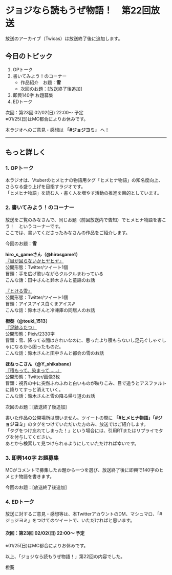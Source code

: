# ジョジなら読もうぜ物語！　第22回放送

放送のアーカイブ（Twicas）は放送終了後に追加します。

## 今日のトピック
1. OPトーク
1. 書いてみよう！のコーナー
    - 作品紹介　お題：<b>雪</b>
    - 次回のお題：<b></b>[放送終了後追加]
1. 即興140字 お題募集
1. EDトーク

次回：第23回 02/02(日) 22:00～ 予定  
※01/25(日)はMC都合によりお休みです。  

本ラジオへのご意見・感想は **「#ジョジヨミ」** へ！

---

## もっと詳しく
### 1. OPトーク

本ラジオは、Vtuberのヒメヒナの物語用タグ「ヒメヒナ物語」の知名度向上、さらなる盛り上げを目指すラジオです。  
「ヒメヒナ物語」を読む人・書く人を増やす活動の推進を目的としています。  

### 2. 書いてみよう！のコーナー
放送をご覧のみなさんで、同じお題（前回放送内で告知）でヒメヒナ物語を書こう！　というコーナーです。  
ここでは、書いてくださったみなさんの作品をご紹介します。

今回のお題：<b>雪</b>

**hiro_s_gameさん（@hirosgame1）**  
[『目が回らないかヒヤヒヤ』](https://twitter.com/hirosgame1/status/1216357346986692609?s=20)  
公開形態：Twitter/ツイート1個  
冒頭：手を広げ歌いながらクルクルまわっている  
こんな話：田中さんと鈴木さんと童謡のお話  

[『とける雪』](https://twitter.com/hirosgame1/status/1217992442131075072?s=20)  
公開形態：Twitter/ツイート1個  
冒頭：アイスアイス白くまアイス♪  
こんな話：鈴木さんと冷凍庫の同居人のお話  

**橙葵（@touki_1513）**  
[『足跡ふたつ』](https://twitter.com/touki_1513/status/1218460072407261185?s=20)  
公開形態：Pixiv/2330字  
冒頭：雪、降ってる間はきれいなのに、思ったより積もらないし足元ぐしゃぐしゃになるから困ったものだ。  
こんな話：鈴木さんと田中さんと都会の雪のお話  


**ほねっこさん（@Y_shikabane）**  
[『積もって、染まって……』](https://twitter.com/Y_shikabane/status/1218462763887935489?s=20)  
公開形態：Twitter/画像3枚  
冒頭：視界の中に突然ふわふわと白いものが映りこみ、目で追うとアスファルトに降りてすっと消えていく。  
こんな話：鈴木さんと雪の降る帰り道のお話  

<!--
**デバッガー今井さん（@debuger_imai）**  
[『始まりの夜』](https://twitter.com/debuger_imai/status/1212341751794393088?s=20)  
公開形態：Twitter/画像3枚  
冒頭：なんてことの無い、ごく普通の夜だった。  
こんな話：鈴木さんと田中さんと夜明けを待つお話  

**坂木譲さん（@Sakaki_Zyo_hh）**  
[『元旦過ぎのブランチ』](https://twitter.com/Sakaki_Zyo_hh/status/1212589595545632768?s=20)  
公開形態：Twitter/画像2枚  
冒頭：すっかり青く澄んだ空を仰ぐ。  
こんな話：鈴木さんと田中さんとはらぺこのお話  

**メガナイトさん（@megaknight427）**  
[『一富士二鷹三茄子四扇五煙草六座頭』](https://twitter.com/megaknight427/status/1212736406105120770?s=20)  
公開形態：Twitter/画像1枚  
冒頭：やったねヒメ！  
こんな話：鈴木さんの縁起の良い夢のお話

**れじさん（@rejilej1_hh）**  
[『ハッピーニューモーニング』](https://twitter.com/rejilej1_hh/status/1213011942748475397?s=20)  
公開形態：Twitter/画像3枚  
冒頭：――――人ならざる者の命を歌う。ヒトガタ！  
こんな話：鈴木さんの夢と朝のお話  
-->

次回のお題：<b></b>[放送終了後追加]

書いた作品の公開場所は問いません。ツイートの際に <b>「#ヒメヒナ物語」「#ジョジヨミ」</b>のタグをつけていただいた方のみ、放送ではご紹介します。  
「タグをつけ忘れてしまった！」という場合には、引用RTまたはリプライでタグを付与してください。  
あとから検索して見つけられるようにしていただければ幸いです。  

### 3. 即興140字 お題募集
MCがコメントで募集したお題から一つを選び、放送終了後に即興で140字のヒメヒナ物語を書きます。

今回のお題：[放送終了後追加]

### 4. EDトーク

放送に対するご意見・感想等は、本TwitterアカウントのDM、マシュマロ、「#ジョジヨミ」をつけてのツイートで、いただければと思います。

#### 次回：第23回 02/02(日) 22:00～ 予定  
※01/25(日)はMC都合によりお休みです。  

以上、「ジョジなら読もうぜ物語！」第22回の内容でした。

橙葵
